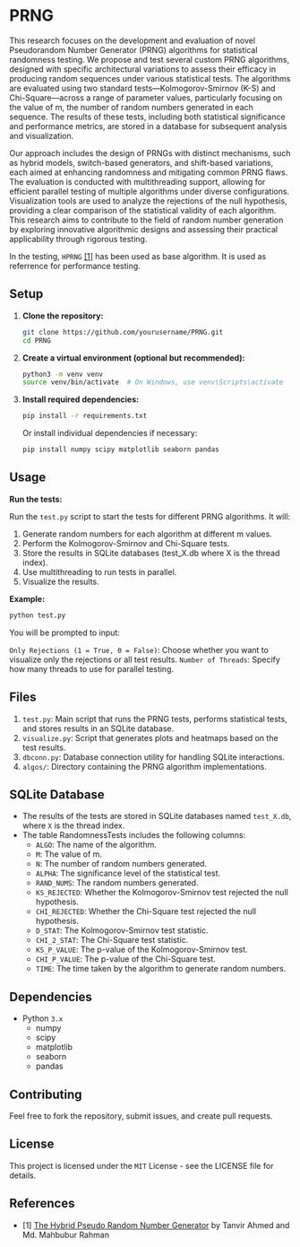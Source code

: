 # PRNG

This research focuses on the development and evaluation of novel Pseudorandom Number Generator (PRNG) algorithms for statistical randomness testing. We propose and test several custom PRNG algorithms, designed with specific architectural variations to assess their efficacy in producing random sequences under various statistical tests. The algorithms are evaluated using two standard tests—Kolmogorov-Smirnov (K-S) and Chi-Square—across a range of parameter values, particularly focusing on the value of m, the number of random numbers generated in each sequence. The results of these tests, including both statistical significance and performance metrics, are stored in a database for subsequent analysis and visualization.

Our approach includes the design of PRNGs with distinct mechanisms, such as hybrid models, switch-based generators, and shift-based variations, each aimed at enhancing randomness and mitigating common PRNG flaws. The evaluation is conducted with multithreading support, allowing for efficient parallel testing of multiple algorithms under diverse configurations. Visualization tools are used to analyze the rejections of the null hypothesis, providing a clear comparison of the statistical validity of each algorithm. This research aims to contribute to the field of random number generation by exploring innovative algorithmic designs and assessing their practical applicability through rigorous testing.

In the testing, `HPRNG` [[1]](https://github.com/hind-sagar-biswas/PRNG#References) has been used as base algorithm. It is used as referrence for performance testing.

## Setup

1. **Clone the repository:**

    ```bash
    git clone https://github.com/yourusername/PRNG.git
    cd PRNG
    ```

2. **Create a virtual environment (optional but recommended):**

    ```bash
    python3 -m venv venv
    source venv/bin/activate  # On Windows, use venv\Scripts\activate

3. **Install required dependencies:**

    ```bash
    pip install -r requirements.txt
    ```

    Or install individual dependencies if necessary:

    ```bash
    pip install numpy scipy matplotlib seaborn pandas
    ```

## Usage

**Run the tests:**

Run the `test.py` script to start the tests for different PRNG algorithms. It will:

1. Generate random numbers for each algorithm at different m values.
2. Perform the Kolmogorov-Smirnov and Chi-Square tests.
3. Store the results in SQLite databases (test_X.db where X is the thread index).
4. Use multithreading to run tests in parallel.
5. Visualize the results.

**Example:**

```bash
python test.py
```

You will be prompted to input:

`Only Rejections (1 = True, 0 = False)`: Choose whether you want to visualize only the rejections or all test results.
`Number of Threads`: Specify how many threads to use for parallel testing.

## Files

1. `test.py`: Main script that runs the PRNG tests, performs statistical tests, and stores results in an SQLite database.
2. `visualize.py`: Script that generates plots and heatmaps based on the test results.
3. `dbconn.py`: Database connection utility for handling SQLite interactions.
4. `algos/`: Directory containing the PRNG algorithm implementations.

## SQLite Database

- The results of the tests are stored in SQLite databases named `test_X.db`, where `X` is the thread index.
- The table RandomnessTests includes the following columns:
    - `ALGO`: The name of the algorithm.
    - `M`: The value of m.
    - `N`: The number of random numbers generated.
    - `ALPHA`: The significance level of the statistical test.
    - `RAND_NUMS`: The random numbers generated.
    - `KS_REJECTED`: Whether the Kolmogorov-Smirnov test rejected the null hypothesis.
    - `CHI_REJECTED`: Whether the Chi-Square test rejected the null hypothesis.
    - `D_STAT`: The Kolmogorov-Smirnov test statistic.
    - `CHI_2_STAT`: The Chi-Square test statistic.
    - `KS_P_VALUE`: The p-value of the Kolmogorov-Smirnov test.
    - `CHI_P_VALUE`: The p-value of the Chi-Square test.
    - `TIME`: The time taken by the algorithm to generate random numbers.

## Dependencies

- Python `3.x`
    - numpy
    - scipy
    - matplotlib
    - seaborn
    - pandas

## Contributing

Feel free to fork the repository, submit issues, and create pull requests.

## License

This project is licensed under the `MIT` License - see the LICENSE file for details.

## References

- [1] [The Hybrid Pseudo Random Number Generator](https://gvpress.com/journals/IJHIT/vol9_no7/27.pdf) by Tanvir Ahmed and Md. Mahbubur Rahman
